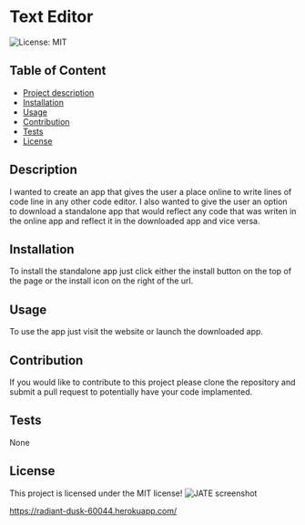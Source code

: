 

  # Text Editor
  ![License: MIT](https://img.shields.io/badge/License-MIT-blue.svg)

  ## Table of Content
  - [Project description](#Description)
  - [Installation](#Installation)
  - [Usage](#Usage)
  - [Contribution](#Contribution)
  - [Tests](#Test)
  - [License](#license)

  ## Description
  I wanted to create an app that gives the user a place online to write lines of code line in any other code editor. I also wanted to give the user an option to download a standalone app that would reflect any code that was writen in the online app and reflect it in the downloaded app and vice versa.

  ## Installation
  To install the standalone app just click either the install button on the top of the page or the install icon on the right of the url.

  ## Usage
  To use the app just visit the website or launch the downloaded app.

  ## Contribution
  If you would like to contribute to this project please clone the repository and submit a pull request to potentially have your code implamented.
  
  ## Tests
  None

  ## License
This project is licensed under the MIT license!
![JATE screenshot](https://user-images.githubusercontent.com/110742147/212572498-b5e62da8-cc62-4c6a-a4ce-dd00c5b58f08.PNG)


   
https://radiant-dusk-60044.herokuapp.com/
